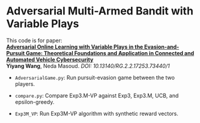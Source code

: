 # Adversarial Multi-Armed Bandit with Variable Plays

This code is for paper: 
<br><b>[Adversarial Online Learning with Variable Plays in the Evasion-and-Pursuit Game: Theoretical Foundations and Application in Connected and Automated Vehicle Cybersecurity](https://www.researchgate.net/publication/345699783_Adversarial_Online_Learning_with_Variable_Plays_in_the_Pursuit-Evasion_Game_Theoretical_Foundations_and_Application_in_Connected_and_Automated_Vehicle_Cybersecurity)</b> <br> 
<b>Yiyang Wang</b>, Neda Masoud.
<i>DOI: 10.13140/RG.2.2.17253.73440/1</i>

* <code>AdversarialGame.py</code>: Run pursuit-evasion game between the two players.

* <code>compare.py</code>: Compare Exp3.M-VP against Exp3, Exp3.M, UCB, and epsilon-greedy.

* <code>Exp3M_VP</code>: Run Exp3M-VP algorithm with synthetic reward vectors.
 
